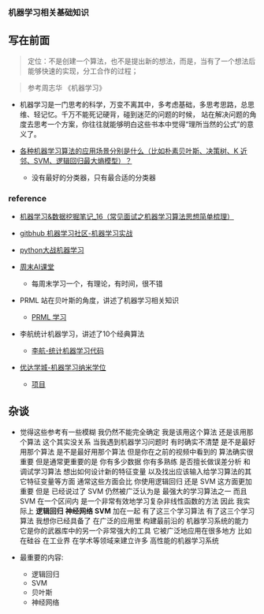 ### 机器学习相关基础知识## 写在前面> 定位：不是创建一个算法，也不是提出新的想法，而是，当有了一个想法后能够快速的实现，分工合作的过程；> 参考周志华 《机器学习》 * 机器学习是一门思考的科学，万变不离其中，多考虑基础，多思考思路，总思维、轻记忆。千万不能死记硬背，碰到迷茫的问题的时候，站在解决问题的角度去思考一个方案，你往往就能够明白这些书本中觉得“理所当然的公式”的意义了。* [各种机器学习算法的应用场景分别是什么（比如朴素贝叶斯、决策树、K 近邻、SVM、逻辑回归最大熵模型）？](https://www.zhihu.com/question/26726794)    * 没有最好的分类器，只有最合适的分类器### reference* [机器学习&数据挖掘笔记_16（常见面试之机器学习算法思想简单梳理）](http://www.cnblogs.com/tornadomeet/p/3395593.html)* [gitbhub 机器学习社区-机器学习实战](https://github.com/apachecn/MachineLearning)* [python大战机器学习](https://github.com/huaxz1986/git_book/tree/master/chapters/Linear)* [周末AI课堂](https://mp.weixin.qq.com/s/Dhp3FbbK5yPYRwJTKjGZSQ)    * 每周末学习一个，有理论，有时间，很不错* PRML 站在贝叶斯的角度，讲述了机器学习相关知识    * [PRML 学习](PRML阅读.md)* 李航统计机器学习，讲述了10个经典算法    * [李航-统计机器学习代码](https://github.com/WenDesi/lihang_book_algorithm)* [优达学城-机器学习纳米学位](https://classroom.udacity.com/nanodegrees/nd009/parts/0091345402/modules/f3aed286-c5da-4df6-95de-56a5301b8938/lessons/e52145c4-365f-45d9-9854-55ff9976a71a/concepts/29727486170923)    * [项目](https://github.com/udacity/ud120-projects)## 杂谈* 觉得这些参考有一些模糊 我仍然不能完全确定 我是该用这个算法 还是该用那个算法 这个其实没关系 当我遇到机器学习问题时 有时确实不清楚 是不是最好用那个算法 是不是最好用那个算法 但是你在之前的视频中看到的 算法确实很重要 但是通常更重要的是 你有多少数据 你有多熟练 是否擅长做误差分析 和调试学习算法 想出如何设计新的特征变量 以及找出应该输入给学习算法的其它特征变量等方面 通常这些方面会比 你使用逻辑回归 还是 SVM 这方面更加重要 但是 已经说过了 SVM 仍然被广泛认为是 最强大的学习算法之一  而且 SVM 在一个区间内 是一个非常有效地学习复杂非线性函数的方法 因此 我实际上 **逻辑回归** **神经网络** **SVM** 加在一起 有了这三个学习算法 有了这三个学习算法 我想你已经具备了在广泛的应用里 构建最前沿的 机器学习系统的能力 它是你的武器库中的另一个非常强大的工具 它被广泛地应用在很多地方 比如在硅谷 在工业界 在学术等领域来建立许多 高性能的机器学习系统* 最重要的内容:    * 逻辑回归    * SVM    * 贝叶斯    * 神经网络